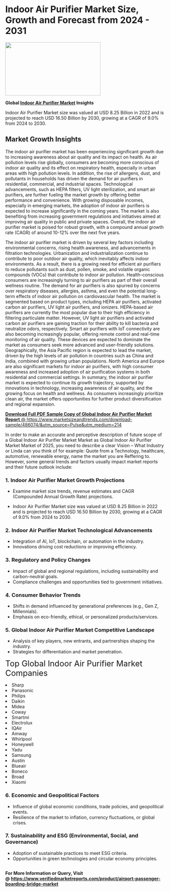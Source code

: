 <H1>Indoor Air Purifier Market Size, Growth and Forecast from 2024 - 2031</H1><img class="aligncenter size-medium wp-image-584254" src="https://thirdeyenews.in/wp-content/uploads/2024/09/Global-Market-Research-300x168.jpeg" alt="" width="300" height="168" /><p><strong>Global&nbsp;<a href="https://www.marketsizeandtrends.com/download-sample/486074/&amp;utm_source=Pulse&amp;utm_medium=214">Indoor Air Purifier Market</a> Insights</strong></p><p>Indoor Air Purifier Market size was valued at USD 8.25 Billion in 2022 and is projected to reach USD 16.50 Billion by 2030, growing at a CAGR of 9.0% from 2024 to 2030.</p><p><h2>Market Growth Insights</h2> <p>The indoor air purifier market has been experiencing significant growth due to increasing awareness about air quality and its impact on health. As air pollution levels rise globally, consumers are becoming more conscious of indoor air quality and its effect on respiratory health, especially in urban areas with high pollution levels. In addition, the rise of allergens, dust, and pollutants in households has driven the demand for air purifiers in residential, commercial, and industrial spaces. Technological advancements, such as HEPA filters, UV light sterilization, and smart air purifiers, are further fueling the market growth by offering better performance and convenience. With growing disposable incomes, especially in emerging markets, the adoption of indoor air purifiers is expected to increase significantly in the coming years. The market is also benefiting from increasing government regulations and initiatives aimed at improving air quality in public and private spaces. Overall, the indoor air purifier market is poised for robust growth, with a compound annual growth rate (CAGR) of around 10-12% over the next five years.</p> <p><a href="#"></a></p> <p>The indoor air purifier market is driven by several key factors including environmental concerns, rising health awareness, and advancements in filtration technologies. Urbanization and industrialization continue to contribute to poor outdoor air quality, which inevitably affects indoor environments. As a result, there is a growing need for efficient air purifiers to reduce pollutants such as dust, pollen, smoke, and volatile organic compounds (VOCs) that contribute to indoor air pollution. Health-conscious consumers are increasingly turning to air purifiers as part of their overall wellness routine. The demand for air purifiers is also spurred by concerns over respiratory diseases, allergies, asthma, and even the potential long-term effects of indoor air pollution on cardiovascular health. The market is segmented based on product types, including HEPA air purifiers, activated carbon air purifiers, UV light air purifiers, and ionizers. HEPA-based air purifiers are currently the most popular due to their high efficiency in filtering particulate matter. However, UV light air purifiers and activated carbon air purifiers are gaining traction for their ability to kill bacteria and neutralize odors, respectively. Smart air purifiers with IoT connectivity are also becoming increasingly popular, offering remote control and real-time monitoring of air quality. These devices are expected to dominate the market as consumers seek more advanced and user-friendly solutions. Geographically, the Asia Pacific region is expected to lead the market, driven by the high levels of air pollution in countries such as China and India, combined with growing urban populations. North America and Europe are also significant markets for indoor air purifiers, with high consumer awareness and increased adoption of air purification systems in both residential and commercial settings. In summary, the indoor air purifier market is expected to continue its growth trajectory, supported by innovations in technology, increasing awareness of air quality, and the growing focus on health and wellness. As consumers increasingly prioritize clean air, the market offers opportunities for further product diversification and regional expansion.</p> <p><a href="#"></p><p><span class=""><strong>Download Full PDF Sample Copy of Global Indoor Air Purifier Market Report</strong> @ <a href="https://www.marketsizeandtrends.com/download-sample/486074/&amp;utm_source=Pulse&amp;utm_medium=214" target="_blank">https://www.marketsizeandtrends.com/download-sample/486074/&amp;utm_source=Pulse&amp;utm_medium=214</a></span></p><p>In order to make an accurate and perceptive description of future scope of a Global&nbsp;Indoor Air Purifier Market Market as Global&nbsp;Indoor Air Purifier Market Market of 2025, you need to describe a clear Vision &ndash; What Industry or Linda can you think of for example: Quote from a Technology, healthcare, automotive, renewable energy, name the market you are Reffering to. However, some general trends and factors usually impact market reports and their future outlook include:</p><h3>1.&nbsp;<strong>Indoor Air Purifier Market Growth Projections</strong></h3><ul><li>Examine market size trends, revenue estimates and CAGR (Compounded Annual Growth Rate) projections.</li><li><p>Indoor Air Purifier Market size was valued at USD 8.25 Billion in 2022 and is projected to reach USD 16.50 Billion by 2030, growing at a CAGR of 9.0% from 2024 to 2030.</p></li></ul><h3>2.&nbsp;<strong>Indoor Air Purifier Market Technological Advancements</strong></h3><ul><li>Integration of AI, IoT, blockchain, or automation in the industry.</li><li>Innovations driving cost reductions or improving efficiency.</li></ul><h3>3.&nbsp;<strong>Regulatory and Policy Changes</strong></h3><ul><li>Impact of global and regional regulations, including sustainability and carbon-neutral goals.</li><li>Compliance challenges and opportunities tied to government initiatives.</li></ul><h3>4.&nbsp;<strong>Consumer Behavior Trends</strong></h3><ul><li>Shifts in demand influenced by generational preferences (e.g., Gen Z, Millennials).</li><li>Emphasis on eco-friendly, ethical, or personalized products/services.</li></ul><h3>5.&nbsp;<strong>Global Indoor Air Purifier Market Competitive Landscape</strong></h3><ul><li>Analysis of key players, new entrants, and partnerships shaping the industry.</li><li>Strategies for differentiation and market penetration.</li></ul><p data-pm-slice="1 1 []"><span style="color: inherit; font-family: inherit; font-size: 25px;">Top Global Indoor Air Purifier Market Companies</span></p><div class="" data-test-id=""><p><li>Sharp</li><li> Panasonic</li><li> Philips</li><li> Daikin</li><li> Midea</li><li> Coway</li><li> Smartmi</li><li> Electrolux</li><li> IQAir</li><li> Amway</li><li> Whirlpool</li><li> Honeywell</li><li> Yadu</li><li> Samsung</li><li> Austin</li><li> Blueair</li><li> Boneco</li><li> Broad</li><li> Xiaomi</li></p></div><h3>6.&nbsp;<strong>Economic and Geopolitical Factors</strong></h3><ul><li>Influence of global economic conditions, trade policies, and geopolitical events.</li><li>Resilience of the market to inflation, currency fluctuations, or global crises.</li></ul><h3>7.&nbsp;<strong>Sustainability and ESG (Environmental, Social, and Governance)</strong></h3><ul><li>Adoption of sustainable practices to meet ESG criteria.</li><li>Opportunities in green technologies and circular economy principles.</li></ul><h2><strong style="font-size: 14px;">For More Information or Query, Visit @&nbsp;</strong><a style="background-color: #ffffff; font-size: 14px;" href="https://www.marketsizeandtrends.com/report/indoor-air-purifier-market/" target="_blank">https://www.verifiedmarketreports.com/product/airport-passenger-boarding-bridge-market</a></h2>
